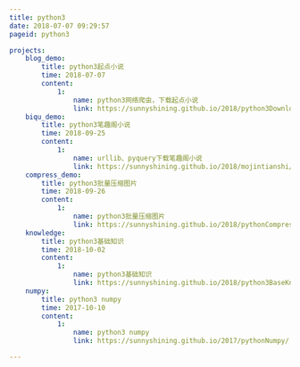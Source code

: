 ```yaml
---
title: python3
date: 2018-07-07 09:29:57
pageid: python3

projects:
    blog_demo:
        title: python3起点小说
        time: 2018-07-07
        content:
            1:
                name: python3网络爬虫，下载起点小说
                link: https://sunnyshining.github.io/2018/python3DownloadNoval
    biqu_demo:
        title: python3笔趣阁小说
        time: 2018-09-25
        content:
            1:
                name: urllib、pyquery下载笔趣阁小说
                link: https://sunnyshining.github.io/2018/mojintianshi/
    compress_demo:
        title: python3批量压缩图片
        time: 2018-09-26
        content:
            1:
                name: python3批量压缩图片
                link: https://sunnyshining.github.io/2018/pythonCompressImg/
    knowledge:
        title: python3基础知识
        time: 2018-10-02
        content:
            1:
                name: python3基础知识
                link: https://sunnyshining.github.io/2018/python3BaseKnowledge/
    numpy:
        title: python3 numpy
        time: 2017-10-10
        content:
            1:
                name: python3 numpy
                link: https://sunnyshining.github.io/2017/pythonNumpy/

---
```

